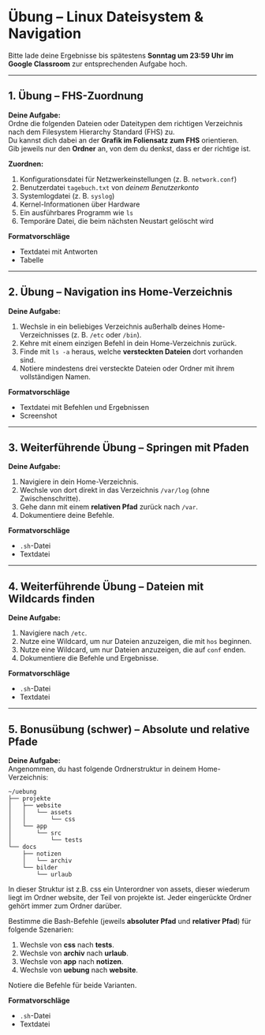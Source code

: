 # Übung – Linux Dateisystem & Navigation

Bitte lade deine Ergebnisse bis spätestens **Sonntag um 23:59 Uhr im Google Classroom** zur entsprechenden Aufgabe hoch.  

---

## 1. Übung – FHS-Zuordnung

**Deine Aufgabe:**  
Ordne die folgenden Dateien oder Dateitypen dem richtigen Verzeichnis nach dem Filesystem Hierarchy Standard (FHS) zu.  
Du kannst dich dabei an der **Grafik im Foliensatz zum FHS** orientieren.  
Gib jeweils nur den **Ordner** an, von dem du denkst, dass er der richtige ist.  

**Zuordnen:**  
1. Konfigurationsdatei für Netzwerkeinstellungen (z. B. `network.conf`)  
2. Benutzerdatei `tagebuch.txt` von *deinem Benutzerkonto*  
3. Systemlogdatei (z. B. `syslog`)  
4. Kernel-Informationen über Hardware  
5. Ein ausführbares Programm wie `ls`  
6. Temporäre Datei, die beim nächsten Neustart gelöscht wird  

**Formatvorschläge**  
- Textdatei mit Antworten  
- Tabelle  

---

## 2. Übung – Navigation ins Home-Verzeichnis

**Deine Aufgabe:**  
1. Wechsle in ein beliebiges Verzeichnis außerhalb deines Home-Verzeichnisses (z. B. `/etc` oder `/bin`).  
2. Kehre mit einem einzigen Befehl in dein Home-Verzeichnis zurück.  
3. Finde mit `ls -a` heraus, welche **versteckten Dateien** dort vorhanden sind.  
4. Notiere mindestens drei versteckte Dateien oder Ordner mit ihrem vollständigen Namen.  

**Formatvorschläge**  
- Textdatei mit Befehlen und Ergebnissen  
- Screenshot  

---

## 3. Weiterführende Übung – Springen mit Pfaden

**Deine Aufgabe:**  
1. Navigiere in dein Home-Verzeichnis.  
2. Wechsle von dort direkt in das Verzeichnis `/var/log` (ohne Zwischenschritte).  
3. Gehe dann mit einem **relativen Pfad** zurück nach `/var`.  
4. Dokumentiere deine Befehle.  

**Formatvorschläge**  
- `.sh`-Datei  
- Textdatei  

---

## 4. Weiterführende Übung – Dateien mit Wildcards finden

**Deine Aufgabe:**  
1. Navigiere nach `/etc`.  
2. Nutze eine Wildcard, um nur Dateien anzuzeigen, die mit `hos` beginnen.  
3. Nutze eine Wildcard, um nur Dateien anzuzeigen, die auf `conf` enden.  
4. Dokumentiere die Befehle und Ergebnisse.  

**Formatvorschläge**  
- `.sh`-Datei  
- Textdatei  

---

## 5. Bonusübung (schwer) – Absolute und relative Pfade

**Deine Aufgabe:**  
Angenommen, du hast folgende Ordnerstruktur in deinem Home-Verzeichnis:  

```
~/uebung
├── projekte
│   ├── website
│   │   └── assets
│   │       └── css
│   └── app
│       └── src
│           └── tests
└── docs
    ├── notizen
    │   └── archiv
    └── bilder
        └── urlaub
```

In dieser Struktur ist z.B. css ein Unterordner von assets, dieser wiederum liegt im Ordner website, der Teil von projekte ist.
Jeder eingerückte Ordner gehört immer zum Ordner darüber.

Bestimme die Bash-Befehle (jeweils **absoluter Pfad** und **relativer Pfad**) für folgende Szenarien:  

1. Wechsle von **css** nach **tests**.  
2. Wechsle von **archiv** nach **urlaub**.  
3. Wechsle von **app** nach **notizen**.  
4. Wechsle von **uebung** nach **website**.  

Notiere die Befehle für beide Varianten.  

**Formatvorschläge**  
- `.sh`-Datei  
- Textdatei  



